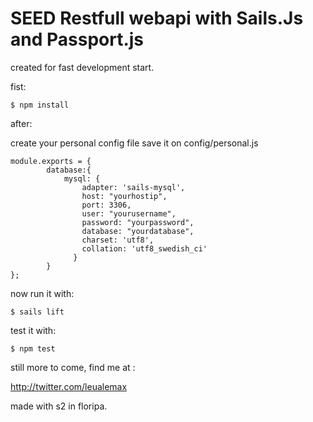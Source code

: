 # SEED Restfull webapi with Sails.Js and Passport.js

created for fast development start.

fist:
```
$ npm install
```
after:

create your personal config file
save it on config/personal.js
```
module.exports = {
		database:{
			mysql: {
			    adapter: 'sails-mysql',
			    host: "yourhostip",
			    port: 3306,
			    user: "yourusername",
			    password: "yourpassword",
			    database: "yourdatabase",
			    charset: 'utf8',
			    collation: 'utf8_swedish_ci'
			  }
		}
};
```

now run it with:
```
$ sails lift
```
test it with:
```
$ npm test
```


still more to come, find me at :

http://twitter.com/leualemax

made with s2 in floripa. 
